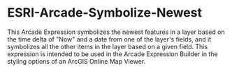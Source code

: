 # ESRI-Arcade-Symbolize-Newest
This Arcade Expression symbolizes the newest features in a layer based on the time delta of "Now" and a date from one of the layer's fields, and it symbolizes all the other items in the layer based on a given field.
This expression is intended to be used in the Arcade Expression Builder in the styling options of an ArcGIS Online Map Viewer. 
